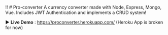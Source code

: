  !! # Pro-converter
A currency converter made with Node, Express, Mongo, Vue. Includes JWT Authentication and implements a CRUD system!

:arrow_forward: **Live Demo** : https://proconverter.herokuapp.com/
(Heroku App is broken for now)
